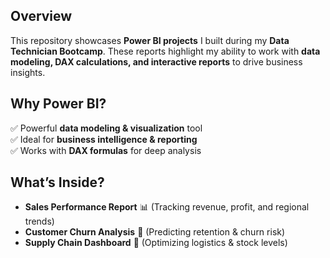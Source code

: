 ## Overview  
This repository showcases **Power BI projects** I built during my **Data Technician Bootcamp**. These reports highlight my ability to work with **data modeling, DAX calculations, and interactive reports** to drive business insights.  

## Why Power BI?  
✅ Powerful **data modeling & visualization** tool  
✅ Ideal for **business intelligence & reporting**  
✅ Works with **DAX formulas** for deep analysis  

## What’s Inside?  
- **Sales Performance Report** 📊 (Tracking revenue, profit, and regional trends)  
- **Customer Churn Analysis** 🔄 (Predicting retention & churn risk)  
- **Supply Chain Dashboard** 🚚 (Optimizing logistics & stock levels)  
